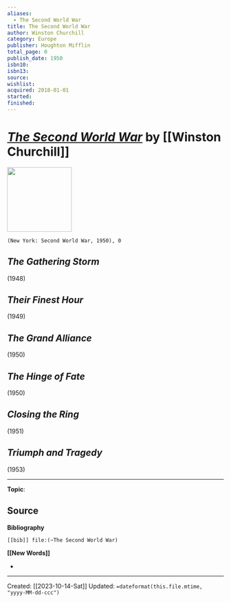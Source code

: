 ```yaml
---
aliases:
  - The Second World War
title: The Second World War
author: Winston Churchill
category: Europe
publisher: Houghton Mifflin
total_page: 0
publish_date: 1950
isbn10: 
isbn13: 
source: 
wishlist: 
acquired: 2018-01-01
started: 
finished:
---
```

# *[The Second World War]()* by [[Winston Churchill]]

<img src="https://external-content.duckduckgo.com/iu/?u=https%3A%2F%2Fi.pinimg.com%2Foriginals%2F1f%2F8a%2F47%2F1f8a47f02bff59f414f6e754d986d1ea.jpg&f=1&nofb=1&ipt=3fe293a1fc7cb57a9becc1cdbc7e9f65fdeae0214e6a3a8f2abae3711d391f6b&ipo=images" width=150>

`(New York: Second World War, 1950), 0`

##  _The Gathering Storm_ 
(1948)


##  _Their Finest Hour_ 
(1949)


##  _The Grand Alliance_ 
(1950)


##  _The Hinge of Fate_ 
(1950)


##  _Closing the Ring_ 
(1951)


##  _Triumph and Tragedy_ 
(1953)



--- 
**Topic**: 

**Source**
- 

**Bibliography**

```query
[[bib]] file:(~The Second World War)
```
 

**[[New Words]]**

- 

---
Created: [[2023-10-14-Sat]]
Updated: `=dateformat(this.file.mtime, "yyyy-MM-dd-ccc")`